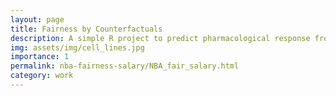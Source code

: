 ```yaml
---
layout: page
title: Fairness by Counterfactuals
description: A simple R project to predict pharmacological response from mutational data in cancer cell lines
img: assets/img/cell_lines.jpg
importance: 1
permalink: nba-fairness-salary/NBA_fair_salary.html
category: work
---
```

